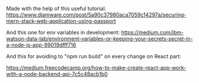 Made with the help of this useful tutorial:
https://www.djamware.com/post/5a90c37980aca7059c14297a/securing-mern-stack-web-application-using-passport

And this one for env variables in development:
https://medium.com/ibm-watson-data-lab/environment-variables-or-keeping-your-secrets-secret-in-a-node-js-app-99019dfff716

And this for avoiding to "npm run build" on every change on React part:

https://medium.freecodecamp.org/how-to-make-create-react-app-work-with-a-node-backend-api-7c5c48acb1b0